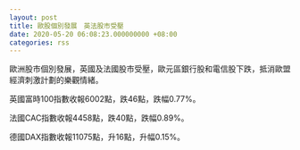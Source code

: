 ```yaml
---
layout: post
title: 歐股個別發展　英法股市受壓
date: 2020-05-20 06:08:23.000000000 +08:00
categories: rss
---
```


歐洲股市個別發展，英國及法國股市受壓，歐元區銀行股和電信股下跌，抵消歐盟經濟刺激計劃的樂觀情緒。

英國富時100指數收報6002點，跌46點，跌幅0.77%。

法國CAC指數收報4458點，跌40點，跌幅0.89%。

德國DAX指數收報11075點，升16點，升幅0.15%。
